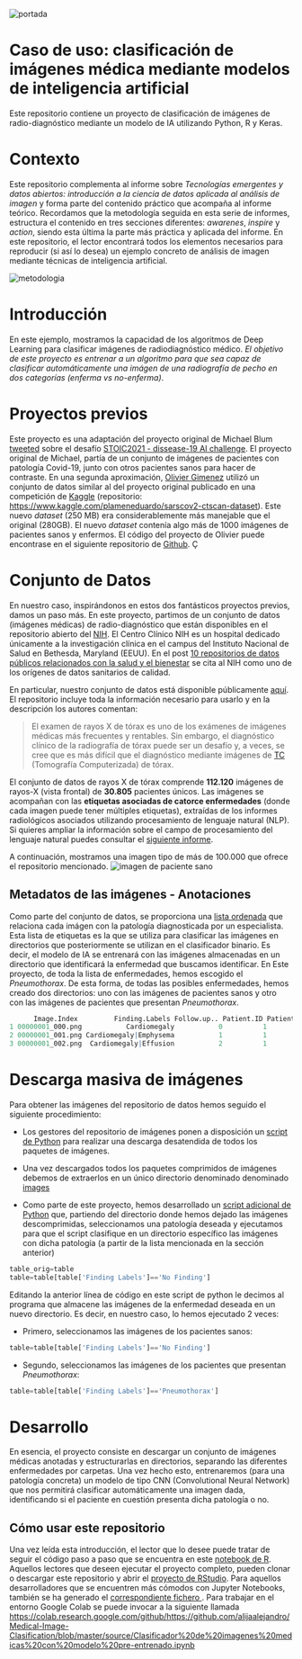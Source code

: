 ![portada](/images/portada.jpg)

# Caso de uso: clasificación de imágenes médica mediante modelos de inteligencia artificial
Este repositorio contiene un proyecto de clasificación de imágenes de radio-diagnóstico mediante un modelo de IA utilizando Python, R y Keras.

# Contexto

Este repositorio complementa al informe sobre *Tecnologías emergentes y datos abiertos: introducción a la ciencia de datos aplicada al análisis de imagen* y forma parte del contenido práctico que acompaña al informe teórico. Recordamos que la metodología seguida en esta serie de informes, estructura el contenido en tres secciones diferentes: _awarenes_, _inspire_ y _action_, siendo esta última la parte más práctica y aplicada del informe. En este repositorio, el lector encontrará todos los elementos necesarios para reproducir (si así lo desea) un ejemplo concreto de análisis de imagen mediante técnicas de inteligencia artificial.

![metodologia](/images/metodologia.jpg)


# Introducción

En este ejemplo, mostramos la capacidad de los algoritmos de Deep Learning para clasificar imágenes de radiodiagnóstico médico. *El objetivo de este proyecto es entrenar a un algoritmo para que sea capaz de clasificar automáticamente una imágen de una radiografía de pecho en dos categorías (enferma vs no-enferma)*. 

# Proyectos previos

Este proyecto es una adaptación del proyecto original de Michael Blum [tweeted](https://twitter.com/mblum_g/status/1475940763716444161?s=20) sobre el desafío [STOIC2021 - dissease-19 AI challenge](https://stoic2021.grand-challenge.org/stoic2021/). El proyecto original de Michael, partía de un conjunto de imágenes de pacientes con patología Covid-19, junto con otros pacientes sanos para hacer de contraste. En una segunda aproximación, [Olivier Gimenez](https://oliviergimenez.github.io/) utilizó un conjunto de datos similar al del proyecto original publicado en una competición de [Kaggle](https://en.wikipedia.org/wiki/Kaggle) (repositorio: <https://www.kaggle.com/plameneduardo/sarscov2-ctscan-dataset>). Este nuevo _dataset_ (250 MB) era considerablemente más manejable que el original (280GB). El nuevo _dataset_ contenía algo más de 1000 imágenes de pacientes sanos y enfermos. El código del proyecto de Olivier puede encontrase en el siguiente repositorio de [Github](https://github.com/oliviergimenez/bin-image-classif). Ç



# Conjunto de Datos

En nuestro caso, inspirándonos en estos dos fantásticos proyectos previos, damos un paso más. En este proyecto, partimos de un conjunto de datos (imágenes médicas) de radio-diagnóstico que están disponibles en el repositorio abierto del [NIH](https://clinicalcenter.nih.gov/). El Centro Clínico NIH es un hospital dedicado únicamente a la investigación clínica en el campus del Instituto Nacional de Salud en Bethesda, Maryland (EEUU). En el post [10 repositorios de datos públicos relacionados con la salud y el bienestar](https://datos.gob.es/es/noticia/10-repositorios-de-datos-publicos-relacionados-con-la-salud-y-el-bienestar) se cita al NIH como uno de los orígenes de datos sanitarios de calidad.

En particular, nuestro conjunto de datos está disponible públicamente [aquí](https://nihcc.app.box.com/v/ChestXray-NIHCC/folder/36938765345). El repositorio incluye toda la información necesario para usarlo y en la descripción los autores comentan:

>El examen de rayos X de tórax es uno de los exámenes de imágenes médicas más frecuentes y rentables. Sin embargo, el diagnóstico clínico de la radiografía de tórax puede ser un desafío y, a veces, se cree que es más difícil que el diagnóstico mediante imágenes de [TC](https://es.wikipedia.org/wiki/Tomograf%C3%ADa_axial_computarizada) (Tomografía Computerizada) de tórax.

El conjunto de datos de rayos X de tórax comprende **112.120** imágenes de rayos-X (vista frontal) de **30.805** pacientes únicos. Las imágenes se acompañan con las **etiquetas asociadas de catorce enfermedades** (donde cada imagen puede tener múltiples etiquetas), extraídas de los informes radiológicos asociados utilizando procesamiento de lenguaje natural (NLP). Si quieres ampliar la información sobre el campo de procesamiento del lenguaje natural puedes consultar el [siguiente informe](https://datos.gob.es/es/documentacion/tecnologias-emergentes-y-datos-abiertos-procesamiento-del-lenguaje-natural).

A continuación, mostramos una imagen tipo de más de 100.000 que ofrece el repositorio mencionado.
![imagen de paciente sano](/images/00012908_000.jpg)

## Metadatos de las imágenes - Anotaciones

Como parte del conjunto de datos, se proporciona una [lista ordenada](/source/Data_Entry_2017_v2020.csv) que relaciona cada imágen con la patología diagnosticada por un especialista. Esta lista de etiquetas es la que se utiliza para clasificar las imágenes en directorios que posteriormente se utilizan en el clasificador binario. Es decir, el modelo de IA se entrenará con las imágenes almacenadas en un directorio que identificará la enfermedad que buscamos identificar. En Este proyecto, de toda la lista de enfermedades, hemos escogido el _Pneumothorax_. De esta forma, de todas las posibles enfermedades, hemos creado dos directorios: uno con las imágenes de pacientes sanos y otro con las imágenes de pacientes que presentan _Pneumothorax_.

```R
      Image.Index         Finding.Labels Follow.up.. Patient.ID Patient.Age
1 00000001_000.png           Cardiomegaly           0          1          57
2 00000001_001.png Cardiomegaly|Emphysema           1          1          58
3 00000001_002.png  Cardiomegaly|Effusion           2          1          58
```


# Descarga masiva de imágenes

Para obtener las imágenes del repositorio de datos hemos seguido el siguiente procedimiento:

- Los gestores del repositorio de imágenes ponen a disposición un [script de Python](/source/batch_download_zips.py) para realizar una descarga desatendida de todos los paquetes de imágenes.

- Una vez descargados todos los paquetes comprimidos de imágenes debemos de extraerlos en un único directorio denominado denominado [images](/data/images)

- Como parte de este proyecto, hemos desarrollado un [script adicional de Python](/source/create_folders.py) que, partiendo del directorio donde hemos dejado las imágenes descomprimidas, seleccionamos una patología deseada y ejecutamos para que el script clasifique en un directorio específico las imágenes con dicha patología (a partir de la lista mencionada en la sección anterior)

```python
table_orig=table
table=table[table['Finding Labels']=='No Finding']
```
Editando la anterior línea de código en este script de python le decimos al programa que almacene las imágenes de la enfermedad deseada en un nuevo directorio. Es decir, en nuestro caso, lo hemos ejecutado 2 veces:

- Primero, seleccionamos las imágenes de los pacientes sanos:
```python
table=table[table['Finding Labels']=='No Finding']
```
- Segundo, seleccionamos las imágenes de los pacientes que presentan _Pneumothorax_:

```python
table=table[table['Finding Labels']=='Pneumothorax']
```

# Desarrollo

En esencia, el proyecto consiste en descargar un conjunto de imágenes médicas anotadas y estructurarlas en directorios, separando las diferentes enfermedades por carpetas. Una vez hecho esto, entrenaremos (para una patología concreta) un modelo de tipo CNN (Convolutional Neural Network) que nos permitirá clasificar automáticamente una imagen dada, identificando si el paciente en cuestión presenta dicha patología o no.

## Cómo usar este repositorio

Una vez leída esta introducción, el lector que lo desee puede tratar de seguir el código paso a paso que se encuentra en este [notebook de R](/source/CNN-Clasificador.Rmd). Aquellos lectores que deseen ejecutar el proyecto completo, pueden clonar o descargar este repositorio y abrir el [proyecto de RStudio](/source/UseCase1-CT-Scans.Rproj). Para aquellos desarrolladores que se encuentren más cómodos con Jupyter Notebooks, también se ha generado el [correspondiente fichero ](/source/CNN-Clasificador.ipynb). Para trabajar en el entorno Google Colab se puede invocar a la siguiente llamada https://colab.research.google.com/github/https://github.com/alijaalejandro/Medical-Image-Clasification/blob/master/source/Clasificador%20de%20imagenes%20medicas%20con%20modelo%20pre-entrenado.ipynb



